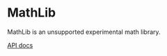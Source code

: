 # MathLib

MathLib is an unsupported experimental math library.



[API docs](https://hexmerlin.github.io/MathLib/index.html)